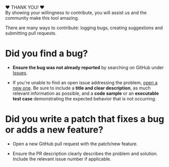 :heart: THANK YOU! :heart:  
By showing your willingness to contribute, you will assist us and the community make this tool amazing.

There are many ways to contribute: logging bugs, creating suggestions and submitting pull requests.

# Did you find a bug?  
- **Ensure the bug was not already reported** by searching on GitHub under [Issues](https://github.com/ALM-Rangers/Migrate-assets-from-RM-server-to-VSTS/issues).

- If you're unable to find an open issue addressing the problem, [open a new one](https://github.com/ALM-Rangers/Migrate-assets-from-RM-server-to-VSTS/issues/new). Be sure to include a **title and clear description**, as much relevant information as possible, and a **code sample** or an **executable test case** demonstrating the expected behavior that is not occurring.


# Did you write a patch that fixes a bug or adds a new feature?  
- Open a new GitHub pull request with the patch/new feature.
  
- Ensure the PR description clearly describes the problem and solution. Include the relevant issue number if applicable.

